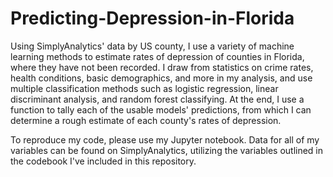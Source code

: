 # Predicting-Depression-in-Florida
Using SimplyAnalytics' data by US county, I use a variety of machine learning methods to estimate rates of depression of counties in Florida, where they have not been recorded. I draw from statistics on crime rates, health conditions, basic demographics, and more in my analysis, and use multiple classification methods such as logistic regression, linear discriminant analysis, and random forest classifying. At the end, I use a function to tally each of the usable models' predictions, from which I can determine a rough estimate of each county's rates of depression.

To reproduce my code, please use my Jupyter notebook. Data for all of my variables can be found on SimplyAnalytics, utilizing the variables outlined in the codebook I've included in this repository.
